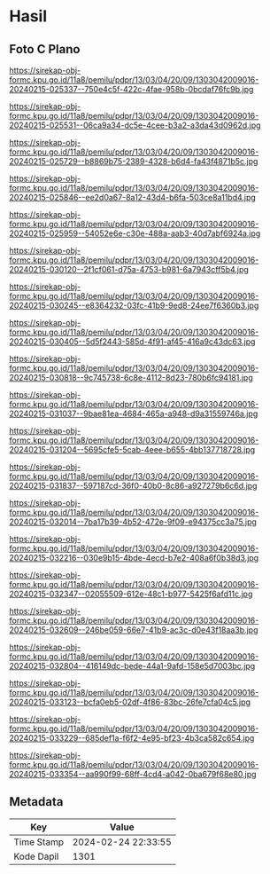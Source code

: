 # Hasil

## Foto C Plano

https://sirekap-obj-formc.kpu.go.id/11a8/pemilu/pdpr/13/03/04/20/09/1303042009016-20240215-025337--750e4c5f-422c-4fae-958b-0bcdaf76fc9b.jpg

https://sirekap-obj-formc.kpu.go.id/11a8/pemilu/pdpr/13/03/04/20/09/1303042009016-20240215-025531--06ca9a34-dc5e-4cee-b3a2-a3da43d0962d.jpg

https://sirekap-obj-formc.kpu.go.id/11a8/pemilu/pdpr/13/03/04/20/09/1303042009016-20240215-025729--b8869b75-2389-4328-b6d4-fa43f4871b5c.jpg

https://sirekap-obj-formc.kpu.go.id/11a8/pemilu/pdpr/13/03/04/20/09/1303042009016-20240215-025846--ee2d0a67-8a12-43d4-b6fa-503ce8a11bd4.jpg

https://sirekap-obj-formc.kpu.go.id/11a8/pemilu/pdpr/13/03/04/20/09/1303042009016-20240215-025959--54052e6e-c30e-488a-aab3-40d7abf6924a.jpg

https://sirekap-obj-formc.kpu.go.id/11a8/pemilu/pdpr/13/03/04/20/09/1303042009016-20240215-030120--2f1cf061-d75a-4753-b981-6a7943cff5b4.jpg

https://sirekap-obj-formc.kpu.go.id/11a8/pemilu/pdpr/13/03/04/20/09/1303042009016-20240215-030245--e8364232-03fc-41b9-9ed8-24ee7f6360b3.jpg

https://sirekap-obj-formc.kpu.go.id/11a8/pemilu/pdpr/13/03/04/20/09/1303042009016-20240215-030405--5d5f2443-585d-4f91-af45-416a9c43dc63.jpg

https://sirekap-obj-formc.kpu.go.id/11a8/pemilu/pdpr/13/03/04/20/09/1303042009016-20240215-030818--9c745738-6c8e-4112-8d23-780b6fc94181.jpg

https://sirekap-obj-formc.kpu.go.id/11a8/pemilu/pdpr/13/03/04/20/09/1303042009016-20240215-031037--9bae81ea-4684-465a-a948-d9a31559746a.jpg

https://sirekap-obj-formc.kpu.go.id/11a8/pemilu/pdpr/13/03/04/20/09/1303042009016-20240215-031204--5695cfe5-5cab-4eee-b655-4bb137718728.jpg

https://sirekap-obj-formc.kpu.go.id/11a8/pemilu/pdpr/13/03/04/20/09/1303042009016-20240215-031837--597187cd-36f0-40b0-8c86-a927279b6c6d.jpg

https://sirekap-obj-formc.kpu.go.id/11a8/pemilu/pdpr/13/03/04/20/09/1303042009016-20240215-032014--7ba17b39-4b52-472e-9f09-e94375cc3a75.jpg

https://sirekap-obj-formc.kpu.go.id/11a8/pemilu/pdpr/13/03/04/20/09/1303042009016-20240215-032216--030e9b15-4bde-4ecd-b7e2-408a6f0b38d3.jpg

https://sirekap-obj-formc.kpu.go.id/11a8/pemilu/pdpr/13/03/04/20/09/1303042009016-20240215-032347--02055509-612e-48c1-b977-5425f6afd11c.jpg

https://sirekap-obj-formc.kpu.go.id/11a8/pemilu/pdpr/13/03/04/20/09/1303042009016-20240215-032609--246be059-66e7-41b9-ac3c-d0e43f18aa3b.jpg

https://sirekap-obj-formc.kpu.go.id/11a8/pemilu/pdpr/13/03/04/20/09/1303042009016-20240215-032804--416149dc-bede-44a1-9afd-158e5d7003bc.jpg

https://sirekap-obj-formc.kpu.go.id/11a8/pemilu/pdpr/13/03/04/20/09/1303042009016-20240215-033123--bcfa0eb5-02df-4f86-83bc-26fe7cfa04c5.jpg

https://sirekap-obj-formc.kpu.go.id/11a8/pemilu/pdpr/13/03/04/20/09/1303042009016-20240215-033229--685def1a-f6f2-4e95-bf23-4b3ca582c654.jpg

https://sirekap-obj-formc.kpu.go.id/11a8/pemilu/pdpr/13/03/04/20/09/1303042009016-20240215-033354--aa990f99-68ff-4cd4-a042-0ba679f68e80.jpg


## Metadata

| Key        | Value               |
| ---------- | ------------------- |
| Time Stamp | 2024-02-24 22:33:55 |
| Kode Dapil | 1301                |



